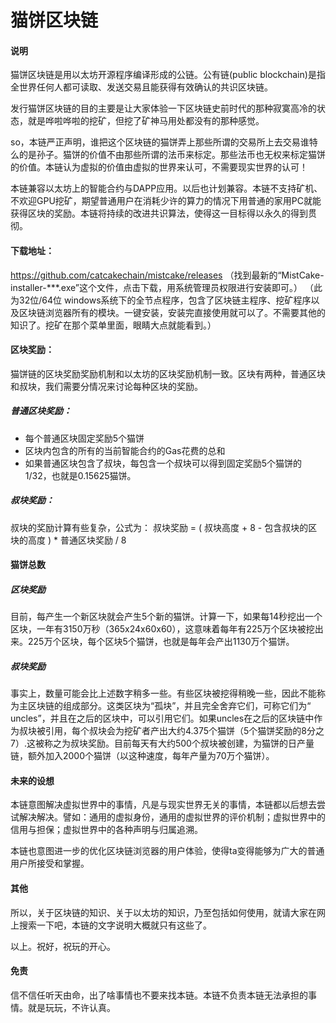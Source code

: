 
# 猫饼区块链

#### 说明
猫饼区块链是用以太坊开源程序编译形成的公链。公有链(public blockchain)是指全世界任何人都可读取、发送交易且能获得有效确认的共识区块链。

发行猫饼区块链的目的主要是让大家体验一下区块链史前时代的那种寂寞高冷的状态，就是哗啦哗啦的挖矿，但挖了矿神马用处都没有的那种感觉。

so，本链严正声明，谁把这个区块链的猫饼弄上那些所谓的交易所上去交易谁特么的是孙子。猫饼的价值不由那些所谓的法币来标定。那些法币也无权来标定猫饼的价值。本链认为虚拟的价值由虚拟的世界来认可，不需要现实世界的认可！

本链兼容以太坊上的智能合约与DAPP应用。以后也计划兼容。本链不支持矿机、不欢迎GPU挖矿，期望普通用户在消耗少许的算力的情况下用普通的家用PC就能获得区块的奖励。本链将持续的改进共识算法，使得这一目标得以永久的得到贯彻。


#### 下载地址：
https://github.com/catcakechain/mistcake/releases
（找到最新的“MistCake-installer-***.exe”这个文件，点击下载，用系统管理员权限进行安装即可。）
（此为32位/64位 windows系统下的全节点程序，包含了区块链主程序、挖矿程序以及区块链浏览器所有的模块。一键安装，安装完直接使用就可以了。不需要其他的知识了。挖矿在那个菜单里面，眼睛大点就能看到。）

#### 区块奖励：
猫饼链的区块奖励奖励机制和以太坊的区块奖励机制一致。区块有两种，普通区块和叔块，我们需要分情况来讨论每种区块的奖励。
##### 普通区块奖励：
- 每个普通区块固定奖励5个猫饼
- 区块内包含的所有的当前智能合约的Gas花费的总和
- 如果普通区块包含了叔块，每包含一个叔块可以得到固定奖励5个猫饼的1/32，也就是0.15625猫饼。

##### 叔块奖励：
叔块的奖励计算有些复杂，公式为：
叔块奖励 = ( 叔块高度 + 8 - 包含叔块的区块的高度 ) * 普通区块奖励 / 8

#### 猫饼总数

##### 区块奖励
目前，每产生一个新区块就会产生5个新的猫饼。计算一下，如果每14秒挖出一个区块，一年有3150万秒（365x24x60x60），这意味着每年有225万个区块被挖出来。225万个区块，每个区块5个猫饼，也就是每年会产出1130万个猫饼。

##### 叔块奖励
事实上，数量可能会比上述数字稍多一些。有些区块被挖得稍晚一些，因此不能称为主区块链的组成部分。这类区块为“孤块”，并且完全舍弃它们，可称它们为“ uncles”，并且在之后的区块中，可以引用它们。如果uncles在之后的区块链中作为叔块被引用，每个叔块会为挖矿者产出大约4.375个猫饼（5个猫饼奖励的8分之7）.这被称之为叔块奖励。目前每天有大约500个叔块被创建，为猫饼的日产量链，额外加入2000个猫饼（以这种速度，每年产量为70万个猫饼）。

#### 未来的设想
本链意图解决虚拟世界中的事情，凡是与现实世界无关的事情，本链都以后想去尝试解决解决。譬如：通用的虚拟身份，通用的虚拟世界的评价机制；虚拟世界中的信用与担保；虚拟世界中的各种声明与归属追溯。

本链也意图进一步的优化区块链浏览器的用户体验，使得ta变得能够为广大的普通用户所接受和掌握。

#### 其他
所以，关于区块链的知识、关于以太坊的知识，乃至包括如何使用，就请大家在网上搜索一下吧，本链的文字说明大概就只有这些了。

以上。祝好，祝玩的开心。

#### 免责
信不信任听天由命，出了啥事情也不要来找本链。本链不负责本链无法承担的事情。就是玩玩，不许认真。
